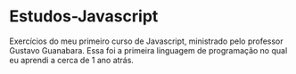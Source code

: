 # Estudos-Javascript
Exercícios do meu primeiro curso de Javascript, ministrado pelo professor Gustavo Guanabara. Essa foi a primeira linguagem de programação no qual eu aprendi 
a cerca de 1 ano atrás.
